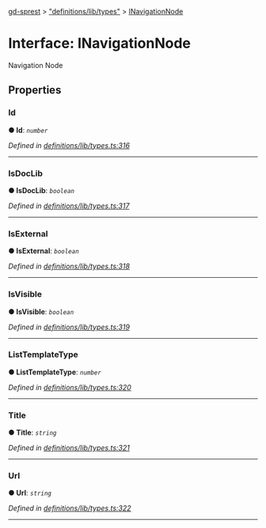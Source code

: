 [gd-sprest](../README.md) > ["definitions/lib/types"](../modules/_definitions_lib_types_.md) > [INavigationNode](../interfaces/_definitions_lib_types_.inavigationnode.md)



# Interface: INavigationNode


Navigation Node


## Properties
<a id="id"></a>

###  Id

**●  Id**:  *`number`* 

*Defined in [definitions/lib/types.ts:316](https://github.com/gunjandatta/sprest/blob/3de79f1/src/definitions/lib/types.ts#L316)*





___

<a id="isdoclib"></a>

###  IsDocLib

**●  IsDocLib**:  *`boolean`* 

*Defined in [definitions/lib/types.ts:317](https://github.com/gunjandatta/sprest/blob/3de79f1/src/definitions/lib/types.ts#L317)*





___

<a id="isexternal"></a>

###  IsExternal

**●  IsExternal**:  *`boolean`* 

*Defined in [definitions/lib/types.ts:318](https://github.com/gunjandatta/sprest/blob/3de79f1/src/definitions/lib/types.ts#L318)*





___

<a id="isvisible"></a>

###  IsVisible

**●  IsVisible**:  *`boolean`* 

*Defined in [definitions/lib/types.ts:319](https://github.com/gunjandatta/sprest/blob/3de79f1/src/definitions/lib/types.ts#L319)*





___

<a id="listtemplatetype"></a>

###  ListTemplateType

**●  ListTemplateType**:  *`number`* 

*Defined in [definitions/lib/types.ts:320](https://github.com/gunjandatta/sprest/blob/3de79f1/src/definitions/lib/types.ts#L320)*





___

<a id="title"></a>

###  Title

**●  Title**:  *`string`* 

*Defined in [definitions/lib/types.ts:321](https://github.com/gunjandatta/sprest/blob/3de79f1/src/definitions/lib/types.ts#L321)*





___

<a id="url"></a>

###  Url

**●  Url**:  *`string`* 

*Defined in [definitions/lib/types.ts:322](https://github.com/gunjandatta/sprest/blob/3de79f1/src/definitions/lib/types.ts#L322)*





___


